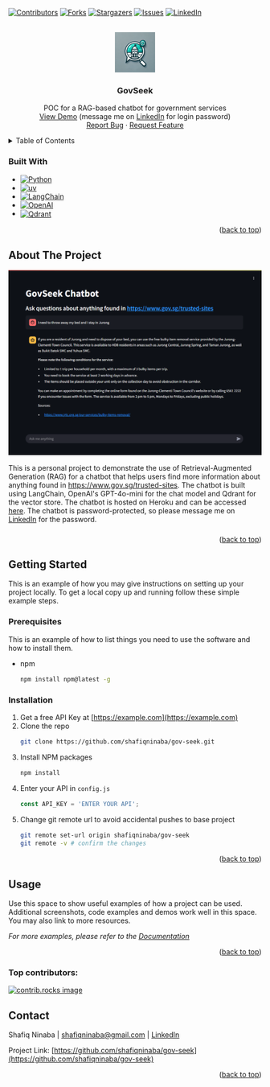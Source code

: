 <a id="readme-top"></a>
<!-- PROJECT SHIELDS -->
[![Contributors][contributors-shield]][contributors-url]
[![Forks][forks-shield]][forks-url]
[![Stargazers][stars-shield]][stars-url]
[![Issues][issues-shield]][issues-url]
[![LinkedIn][linkedin-shield]][linkedin-url]

<!-- PROJECT LOGO -->
<br />
<div align="center">
  <a href="https://github.com/shafiqninaba/gov-seek">
    <img src="images/logo.png" alt="Logo" width="80" height="80">
  </a>

<h3 align="center">GovSeek</h3>

  <p align="center">
    POC for a RAG-based chatbot for government services
    <br />
    <a href="https://gov-seek-e2a21ca71a09.herokuapp.com/">View Demo</a> (message me on <a href="https://linkedin.com/in/shafiq-ninaba">LinkedIn</a> for login password)
    <br>
    <a href="https://github.com/shafiqninaba/gov-seek/issues/new?labels=bug&template=bug-report---.md">Report Bug</a>
    &middot;
    <a href="https://github.com/shafiqninaba/gov-seek/issues/new?labels=enhancement&template=feature-request---.md">Request Feature</a>
  </p>
</div>

<!-- TABLE OF CONTENTS -->
<details>
  <summary>Table of Contents</summary>
  <ol>
    <li>
      <a href="#about-the-project">About The Project</a>
      <ul>
        <li><a href="#built-with">Built With</a></li>
      </ul>
    </li>
    <li>
      <a href="#getting-started">Getting Started</a>
      <ul>
        <li><a href="#prerequisites">Prerequisites</a></li>
        <li><a href="#installation">Installation</a></li>
      </ul>
    </li>
    <li><a href="#usage">Usage</a></li>
    <li><a href="#roadmap">Roadmap</a></li>
    <li><a href="#contributing">Contributing</a></li>
    <li><a href="#license">License</a></li>
    <li><a href="#contact">Contact</a></li>
    <li><a href="#acknowledgments">Acknowledgments</a></li>
  </ol>
</details>

### Built With

* [![Python][Python-img]][Python-url]
* [![uv][uv-img]][uv-url]
* [![LangChain][LangChain-img]][LangChain-url]
* [![OpenAI][openai-img]][openai-url]
* <a href="https://qdrant.tech/"><img src="https://raw.githubusercontent.com/qdrant/qdrant/master/docs/logo.svg" alt="Qdrant" width="80" height="24" style="vertical-align:middle"></a>


<p align="right">(<a href="#readme-top">back to top</a>)</p>

<!-- ABOUT THE PROJECT -->
## About The Project

[![Product Name Screen Shot][product-screenshot]](https://example.com)

This is a personal project to demonstrate the use of Retrieval-Augmented Generation (RAG) for a chatbot that helps users find more information about anything found in https://www.gov.sg/trusted-sites. The chatbot is built using LangChain, OpenAI's GPT-4o-mini for the chat model and Qdrant for the vector store. The chatbot is hosted on Heroku and can be accessed [here](https://gov-seek-e2a21ca71a09.herokuapp.com/). The chatbot is password-protected, so please message me on [LinkedIn](https://linkedin.com/in/shafiq-ninaba) for the password.

###

<p align="right">(<a href="#readme-top">back to top</a>)</p>

<!-- GETTING STARTED -->
## Getting Started

This is an example of how you may give instructions on setting up your project locally.
To get a local copy up and running follow these simple example steps.

### Prerequisites

This is an example of how to list things you need to use the software and how to install them.
* npm
  ```sh
  npm install npm@latest -g
  ```

### Installation

1. Get a free API Key at [https://example.com](https://example.com)
2. Clone the repo
   ```sh
   git clone https://github.com/shafiqninaba/gov-seek.git
   ```
3. Install NPM packages
   ```sh
   npm install
   ```
4. Enter your API in `config.js`
   ```js
   const API_KEY = 'ENTER YOUR API';
   ```
5. Change git remote url to avoid accidental pushes to base project
   ```sh
   git remote set-url origin shafiqninaba/gov-seek
   git remote -v # confirm the changes
   ```

<p align="right">(<a href="#readme-top">back to top</a>)</p>


<!-- USAGE EXAMPLES -->
## Usage

Use this space to show useful examples of how a project can be used. Additional screenshots, code examples and demos work well in this space. You may also link to more resources.

_For more examples, please refer to the [Documentation](https://example.com)_

<p align="right">(<a href="#readme-top">back to top</a>)</p>


### Top contributors:

<a href="https://github.com/shafiqninaba/gov-seek/graphs/contributors">
  <img src="https://contrib.rocks/image?repo=shafiqninaba/gov-seek" alt="contrib.rocks image" />
</a>

<!-- CONTACT -->
## Contact

Shafiq Ninaba | shafiqninaba@gmail.com | [LinkedIn](https://linkedin.com/in/shafiq-ninaba)

Project Link: [https://github.com/shafiqninaba/gov-seek](https://github.com/shafiqninaba/gov-seek)

<p align="right">(<a href="#readme-top">back to top</a>)</p>

<!-- MARKDOWN LINKS & IMAGES -->
<!-- https://www.markdownguide.org/basic-syntax/#reference-style-links -->
[contributors-shield]: https://img.shields.io/github/contributors/shafiqninaba/gov-seek.svg?style=for-the-badge
[contributors-url]: https://github.com/shafiqninaba/gov-seek/graphs/contributors
[forks-shield]: https://img.shields.io/github/forks/shafiqninaba/gov-seek.svg?style=for-the-badge
[forks-url]: https://github.com/shafiqninaba/gov-seek/network/members
[stars-shield]: https://img.shields.io/github/stars/shafiqninaba/gov-seek.svg?style=for-the-badge
[stars-url]: https://github.com/shafiqninaba/gov-seek/stargazers
[issues-shield]: https://img.shields.io/github/issues/shafiqninaba/gov-seek.svg?style=for-the-badge
[issues-url]: https://github.com/shafiqninaba/gov-seek/issues
[linkedin-shield]: https://img.shields.io/badge/-LinkedIn-black.svg?style=for-the-badge&logo=linkedin&colorB=555
[linkedin-url]: https://linkedin.com/in/shafiq-ninaba
[product-screenshot]: images/screenshot.png
[LangChain-img]: https://img.shields.io/badge/LangChain-ffffff?logo=langchain&logoColor=green
[LangChain-url]: https://www.langchain.com/
[Python-img]: https://img.shields.io/badge/python-3670A0?style=for-the-badge&logo=python&logoColor=ffdd54
[Python-url]: https://www.python.org/
[uv-img]: https://img.shields.io/badge/uv-package%20manager-blueviolet
[uv-url]: https://docs.astral.sh/uv/
[openai-img]: https://shields.io/badge/-OpenAI-93f6ef?logo=openai
[openai-url]: https://platform.openai.com/
